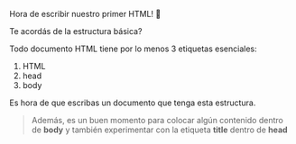 Hora de escribir nuestro primer HTML! :muscle:

Te acordás de la estructura básica?

Todo documento HTML tiene por lo menos 3 etiquetas esenciales:

1. HTML
2. head
3. body


Es hora de que escribas un documento que tenga esta estructura.

> Además, es un buen momento para colocar algún contenido dentro de **body** y también experimentar con la etiqueta **title** dentro de **head**